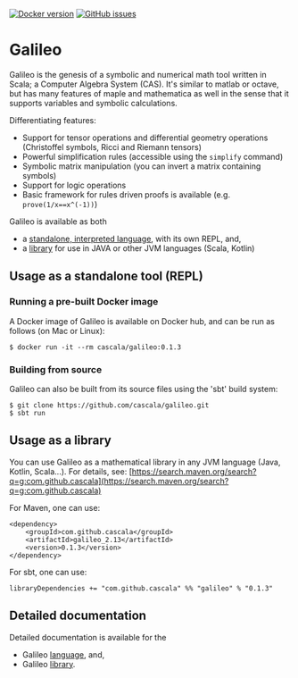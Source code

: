 [![Docker version](https://images.microbadger.com/badges/version/cascala/galileo:0.1.3.svg)](https://microbadger.com/images/cascala/galileo:0.1.3)
[![GitHub issues](https://img.shields.io/github/issues/cascala/galileo.svg)](https://github.com/cascala/galileo/issues)

# Galileo

Galileo is the genesis of a symbolic and numerical math tool written in Scala; a Computer Algebra System (CAS).
It's similar to matlab or octave, but has many features of maple and mathematica as well in the sense that it supports variables and symbolic calculations.

Differentiating features:
* Support for tensor operations and differential geometry operations (Christoffel symbols, Ricci and Riemann tensors)
* Powerful simplification rules (accessible using the `simplify` command)
* Symbolic matrix manipulation (you can invert a matrix containing symbols)
* Support for logic operations
* Basic framework for rules driven proofs is available (e.g. `prove(1/x==x^(-1))`)

Galileo is available as both
* a [standalone, interpreted language](docs/language.md), with its own REPL, and, 
* a [library](docs/library.md) for use in JAVA or other JVM languages (Scala, Kotlin)

## Usage as a standalone tool (REPL)

### Running a pre-built Docker image
A Docker image of Galileo is available on Docker hub, and can be run as follows (on Mac or Linux):
```
$ docker run -it --rm cascala/galileo:0.1.3
```

### Building from source

Galileo can also be built from its source files using the 'sbt' build system:
```
$ git clone https://github.com/cascala/galileo.git
$ sbt run
```

## Usage as a library
You can use Galileo as a mathematical library in any JVM language (Java, Kotlin, Scala...).
For details, see:
[https://search.maven.org/search?q=g:com.github.cascala](https://search.maven.org/search?q=g:com.github.cascala)

For Maven, one can use:
```
<dependency>
    <groupId>com.github.cascala</groupId>
    <artifactId>galileo_2.13</artifactId>
    <version>0.1.3</version>
</dependency>
```

For sbt, one can use:
```
libraryDependencies += "com.github.cascala" %% "galileo" % "0.1.3"
```


## Detailed documentation
Detailed documentation is available for the 
* Galileo [language](docs/language.md), and, 
* Galileo [library](docs/library.md). 
